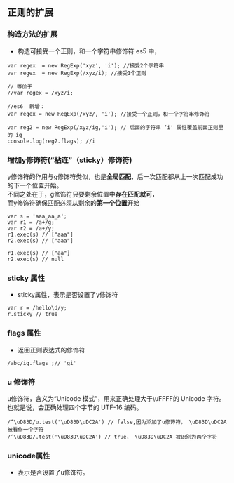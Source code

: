 ## 正则的扩展

### 构造方法的扩展
* 构造可接受一个正则，和一个字符串修饰符
es5 中，

```
var regex  = new RegExp('xyz', 'i'); //接受2个字符串
var regex  = new RegExp(/xyz/i); //接受1个正则

// 等价于
//var regex = /xyz/i;

//es6  新增：
var regex = new RegExp(/xyz/, 'i'); //接受一个正则，和一个字符串修饰符

var reg2 = new RegExp(/xyz/ig,'i'); // 后面的字符串 ‘i' 属性覆盖前面正则里的 ig
console.log(reg2.flags); //i

```


### 增加y修饰符(“粘连”（sticky）修饰符)

y修饰符的作用与g修饰符类似，也是**全局匹配**，后一次匹配都从上一次匹配成功的下一个位置开始。   
不同之处在于，g修饰符只要剩余位置中**存在匹配就可**，   
而y修饰符确保匹配必须从剩余的**第一个位置**开始

```
var s = 'aaa_aa_a';
var r1 = /a+/g;
var r2 = /a+/y;
r1.exec(s) // ["aaa"]
r2.exec(s) // ["aaa"]

r1.exec(s) // ["aa"]
r2.exec(s) // null
```


### sticky 属性
* sticky属性，表示是否设置了y修饰符
```
var r = /hello\d/y;
r.sticky // true
```

### flags 属性 

* 返回正则表达式的修饰符
```
/abc/ig.flags ;// 'gi'
```

### u 修饰符
u修饰符，含义为“Unicode 模式”，用来正确处理大于\uFFFF的 Unicode 字符。也就是说，会正确处理四个字节的 UTF-16 编码。

```
/^\uD83D/u.test('\uD83D\uDC2A') // false,因为添加了u修饰符， \uD83D\uDC2A 被看作一个字符
/^\uD83D/.test('\uD83D\uDC2A') // true， \uD83D\uDC2A 被识别为两个字符

```

 ### unicode属性
 - 表示是否设置了u修饰符。







